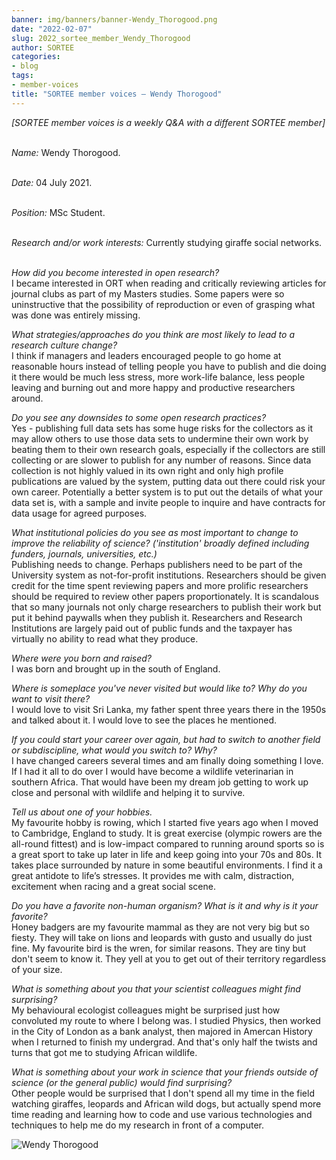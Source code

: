 ```yaml
---
banner: img/banners/banner-Wendy_Thorogood.png
date: "2022-02-07"
slug: 2022_sortee_member_Wendy_Thorogood
author: SORTEE
categories:
- blog
tags:
- member-voices
title: "SORTEE member voices – Wendy Thorogood" 
---
```



*[SORTEE member voices is a weekly Q&A with a different SORTEE member]*   
&nbsp;
&nbsp;

   _Name:_ Wendy Thorogood.   
&nbsp;

   _Date:_ 04 July 2021.   
&nbsp;

   _Position:_ MSc Student.   
&nbsp;

   _Research and/or work interests:_ Currently studying giraffe social networks.   
&nbsp;

_How did you become interested in open research?_   
I became interested in ORT when reading and critically reviewing articles for journal clubs as part of my Masters studies. Some papers were so uninstructive that the possibility of reproduction or even of grasping what was done was entirely missing. 
&nbsp;
&nbsp;

_What strategies/approaches do you think are most likely to lead to a research culture change?_   
I think if managers and leaders encouraged people to go home at reasonable hours instead of telling people you have to publish and die doing it there would be much less stress, more work-life balance, less people leaving and burning out and more happy and productive researchers around.
&nbsp;
&nbsp;

_Do you see any downsides to some open research practices?_   
Yes - publishing full data sets has some huge risks for the collectors as it may allow others to use those data sets to undermine their own work by beating them to their own research goals, especially if the collectors are still collecting or are slower to publish for any number of reasons. Since data collection is not highly valued in its own right and only high profile publications are valued by the system, putting data out there could risk your own career. Potentially a better system is to put out the details of what your data set is, with a sample and invite people to inquire and have contracts for data usage for agreed purposes.
&nbsp;
&nbsp;

_What institutional policies do you see as most important to change to improve the reliability of science? ('institution' broadly defined including funders, journals, universities, etc.)_   
Publishing needs to change. Perhaps publishers need to be part of the University system as not-for-profit institutions. Researchers should be given credit for the time spent reviewing papers and more prolific researchers should be required to review other papers proportionately. It is scandalous that so many journals not only charge researchers to publish their work but put it behind paywalls when they publish it. Researchers and Research Institutions are largely paid out of public funds and the taxpayer has virtually no ability to read what they produce.
&nbsp;
&nbsp;

_Where were you born and raised?_   
I was born and brought up in the south of England.
&nbsp;
&nbsp;

_Where is someplace you've never visited but would like to? Why do you want to visit there?_   
I would love to visit Sri Lanka, my father spent three years there in the 1950s and talked about it. I would love to see the places he mentioned.
&nbsp;
&nbsp;

_If you could start your career over again, but had to switch to another field or subdiscipline, what would you switch to? Why?_   
I have changed careers several times and am finally doing something I love. If I had it all to do over I would have become a wildlife veterinarian in southern Africa. That would have been my dream job getting to work up close and personal with wildlife and helping it to survive.
&nbsp;
&nbsp;

_Tell us about one of your hobbies._   
My favourite hobby is rowing, which I started five years ago when I moved to Cambridge, England to study. It is great exercise (olympic rowers are the all-round fittest) and is low-impact compared to running around sports so is a great sport to take up later in life and keep going into your 70s and 80s. It takes place surrounded by nature in some beautiful environments. I find it a great antidote to life’s stresses. It provides me with calm, distraction, excitement when racing and a great social scene.
&nbsp;
&nbsp;

_Do you have a favorite non-human organism? What is it and why is it your favorite?_   
Honey badgers are my favourite mammal as they are not very big but so fiesty. They will take on lions and leopards with gusto and usually do just fine. My favourite bird is the wren, for similar reasons. They are tiny but don't seem to know it. They yell at you to get out of their territory regardless of your size.
&nbsp;
&nbsp;

_What is something about you that your scientist colleagues might find surprising?_   
My behavioural ecologist colleagues might be surprised just how convoluted my route to where I belong was. I studied Physics, then worked in the City of London as a bank analyst, then majored in Amercan History when I returned to finish my undergrad. And that's only half the twists and turns that got me to studying African wildlife.
&nbsp;
&nbsp;

_What is something about your work in science that your friends outside of science (or the general public) would find surprising?_   
Other people would be surprised that I don't spend all my time in the field watching giraffes, leopards and African wild dogs, but actually spend more time reading and learning how to code and use various technologies and techniques to help me do my research in front of a computer.
&nbsp;
&nbsp;

![Wendy Thorogood](/blog/images/Wendy_Thorogood.png)    
&nbsp;